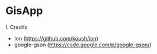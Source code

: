 GisApp
======

I. Credits
  - Ion (https://github.com/koush/ion)
  - google-gson (https://code.google.com/p/google-gson/)
